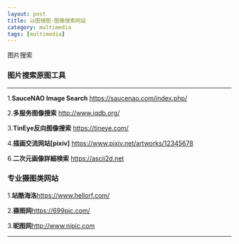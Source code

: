 ```yaml
---
layout: post
title: 以图搜图-图像搜索网站
category: multimedia
tags: [multimedia]  
---
```


图片搜索


### 图片搜索原图工具
---

1.**SauceNAO Image Search**        <https://saucenao.com/index.php/>

2.**多服务图像搜索**
<http://www.iqdb.org/>    

3.**TinEye反向图像搜索**
<https://tineye.com/>

4.**插画交流网站[pixiv]**
<https://www.pixiv.net/artworks/12345678>

6.**二次元画像詳細検索**
<https://ascii2d.net>
### 专业摄图类网站

1.**站酷海洛**<https://www.hellorf.com/>

2.**摄图网**<https://699pic.com/>

3.**昵图网**<http://www.nipic.com>

---
